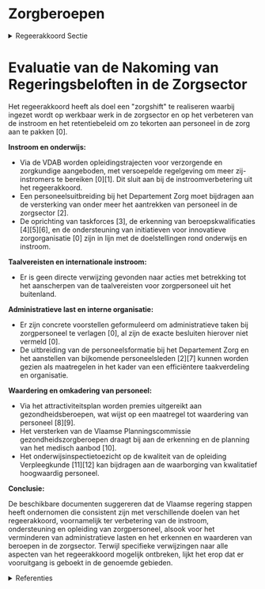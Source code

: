 # Zorgberoepen

<details>
        <summary>Regeerakkoord Sectie </summary>
        <p>1.2.3.5 Zorgberoepen De Vlaamse regering wil werk maken van een zorgshift. We blijven daarvoor inzetten op werkbaar werk in de zorgsector. Samen met de beleidsdomeinen Werk en Onderwijs voeren een geïntegreerde aanpak om de instroom binnen de zorgsector te ver groten en het retentiebeleid te verbeteren om aan de nijpende vraag naar personeel tegemoet te komen. Het indammen van uitstroom is immers even essentieel als het versterken van de (zij)instroom. We maken – samen met het beleidsdomein Werk - prioritair werk van een gedetailleerd en betrouwbaar kadaster van de gezond-heidszorgberoepen, waarbij we ook moni-toren naar instroom en uitstroom. De instroom van zorgpersoneel kan ook uit het buitenland komen, maar in het kader van de patiëntveiligheid leggen we taalvereisten op. Daarbij is de kennis van het Nederlands een vereiste om zorg behoevenden in de eigen taal te helpen. Goede zorg begint namelijk met een goede communicatie tussen zorg-verstrekker en patiënt, cliënt, oudere en zijn/haar omgeving. Sociale ondernemers moeten op vlak van waardering en omkadering van personeel meer mogelijkheden krijgen zodat ze geactiveerd en gefaciliteerd worden om werken in de zorg aantrekkelijker te kunnen maken, vb. via innovatieve arbeidsorgani-satie. We ondersteunen initiatieven met betrekking tot innovatieve zorgorganisatie die aantoonbaar de werkdruk verlichten. We voorzien een grondige verlaging van administratieve taken bij het zorgperso-neel. De verzelfstandigde agentschappen en het departement formuleren halfjaarlijks concrete voorstellen om administratieve verplichtingen af te schaffen, te vereenvou-digen of te integreren. Er is ook nood aan doorgedreven taakuitzuivering tussen de zorgberoepen onderling. We behouden de leerladder in de zorg zoals die nu bestaat, met een volwaardig eigen profiel en takenpakket voor de HBO5- verpleegkunde opgemaakt met vertegen-woordigers van HBO5-verpleegkundigen en de sector. We ijveren er voor dat dit eigen profiel verankerd wordt in de federale wet op de gezondheidsberoepen en geven dit eigen profiel vorm in een gemengde commissie Vlaams (onderwijs/welzijn) en federaal (volksgezondheid). We maken de onderwijs-inspectie verantwoordelijk voor het toezicht op de kwaliteit van de opleiding.. </p>
        </details> 

# Evaluatie van de Nakoming van Regeringsbeloften in de Zorgsector

Het regeerakkoord heeft als doel een "zorgshift" te realiseren waarbij ingezet wordt op werkbaar werk in de zorgsector en op het verbeteren van de instroom en het retentiebeleid om zo tekorten aan personeel in de zorg aan te pakken \[0\].

**Instroom en onderwijs:**

- Via de VDAB worden opleidingstrajecten voor verzorgende en zorgkundige aangeboden, met versoepelde regelgeving om meer zij-instromers te bereiken \[0\]\[1\]. Dit sluit aan bij de instroomverbetering uit het regeerakkoord.
- Een personeelsuitbreiding bij het Departement Zorg moet bijdragen aan de versterking van onder meer het aantrekken van personeel in de zorgsector \[2\].
- De oprichting van taskforces \[3\], de erkenning van beroepskwalificaties \[4\]\[5\]\[6\], en de ondersteuning van initiatieven voor innovatieve zorgorganisatie \[0\] zijn in lijn met de doelstellingen rond onderwijs en instroom.

**Taalvereisten en internationale instroom:**

- Er is geen directe verwijzing gevonden naar acties met betrekking tot het aanscherpen van de taalvereisten voor zorgpersoneel uit het buitenland.

**Administratieve last en interne organisatie:**

- Er zijn concrete voorstellen geformuleerd om administratieve taken bij zorgpersoneel te verlagen \[0\], al zijn de exacte besluiten hierover niet vermeld \[0\].
- De uitbreiding van de personeelsformatie bij het Departement Zorg en het aanstellen van bijkomende personeelsleden \[2\]\[7\] kunnen worden gezien als maatregelen in het kader van een efficiëntere taakverdeling en organisatie.

**Waardering en omkadering van personeel:**

- Via het attractiviteitsplan worden premies uitgereikt aan gezondheidsberoepen, wat wijst op een maatregel tot waardering van personeel \[8\]\[9\].
- Het versterken van de Vlaamse Planningscommissie gezondheidszorgberoepen draagt bij aan de erkenning en de planning van het medisch aanbod \[10\].
- Het onderwijsinspectietoezicht op de kwaliteit van de opleiding Verpleegkunde \[11\]\[12\] kan bijdragen aan de waarborging van kwalitatief hoogwaardig personeel.

**Conclusie:**

De beschikbare documenten suggereren dat de Vlaamse regering stappen heeft ondernomen die consistent zijn met verschillende doelen van het regeerakkoord, voornamelijk ter verbetering van de instroom, ondersteuning en opleiding van zorgpersoneel, alsook voor het verminderen van administratieve lasten en het erkennen en waarderen van beroepen in de zorgsector. Terwijl specifieke verwijzingen naar alle aspecten van het regeerakkoord mogelijk ontbreken, lijkt het erop dat er vooruitgang is geboekt in de genoemde gebieden.

<details>
        <summary> Referenties</summary>
        **[\[0\]](https://beslissingenvlaamseregering.vlaanderen.be/?search=VDAB-opleiding%20verzorgende%20en%20zorgkundige%3A%20financiering&dateOption=select&startDate=2020-11-20T09%3A00%3A00Z&endDate=2020-11-20T09%3A00%3A00Z)** : **(2020-11-20)** VDAB-opleiding verzorgende en zorgkundige: financiering 

**[\[1\]](https://beslissingenvlaamseregering.vlaanderen.be/?search=Nieuw%20financieel%20kader%20VDAB-opleiding%20verzorgende%20en%20zorgkundige&dateOption=select&startDate=2021-03-26T09%3A00%3A00Z&endDate=2021-03-26T09%3A00%3A00Z)** : **(2021-03-26)** Nieuw financieel kader VDAB-opleiding verzorgende en zorgkundige 

**[\[2\]](https://beslissingenvlaamseregering.vlaanderen.be/?search=Personeelsuitbreiding%20met%2028%20VTE%20bij%20het%20Departement%20Zorg%20met%20het%20oog%20op%20een%20effici%C3%ABnte%20en%20kwalitatieve%20uitvoering%20van%20bijkomende%20opdrachten&dateOption=select&startDate=2023-12-22T09%3A00%3A00Z&endDate=2023-12-22T09%3A00%3A00Z)** : **(2023-12-22)** Personeelsuitbreiding met 28 VTE bij het Departement Zorg met het oog op een efficiënte en kwalitatieve uitvoering van bijkomende opdrachten 

**[\[3\]](https://beslissingenvlaamseregering.vlaanderen.be/?search=Oprichting%20taskforce%20gericht%20op%20versterking%20kwaliteit%20opleiding%20Zorgkundige&dateOption=select&startDate=2021-01-08T09%3A00%3A00Z&endDate=2021-01-08T09%3A00%3A00Z)** : **(2021-01-08)** Oprichting taskforce gericht op versterking kwaliteit opleiding Zorgkundige 

**[\[4\]](https://beslissingenvlaamseregering.vlaanderen.be/?search=Erkenning%208%20beroepskwalificaties&dateOption=select&startDate=2020-09-18T08%3A00%3A00Z&endDate=2020-09-18T08%3A00%3A00Z)** : **(2020-09-18)** Erkenning 8 beroepskwalificaties 

**[\[5\]](https://beslissingenvlaamseregering.vlaanderen.be/?search=Erkenning%20beroepskwalificatie%20Verzorgende&dateOption=select&startDate=2020-02-07T09%3A00%3A00Z&endDate=2020-02-07T09%3A00%3A00Z)** : **(2020-02-07)** Erkenning beroepskwalificatie Verzorgende 

**[\[6\]](https://beslissingenvlaamseregering.vlaanderen.be/?search=Functiemodel%20zorg%20en%20verpleegkunde&dateOption=select&startDate=2021-07-02T08%3A00%3A00Z&endDate=2021-07-02T08%3A00%3A00Z)** : **(2021-07-02)** Functiemodel zorg en verpleegkunde 

**[\[7\]](https://beslissingenvlaamseregering.vlaanderen.be/?search=Versterking%20dienstverlening%20beleidsdomein%20Onderwijs%20en%20Vorming%3A%20personeelsuitbreiding%20met%2012%20koppen&dateOption=select&startDate=2023-12-22T09%3A00%3A00Z&endDate=2023-12-22T09%3A00%3A00Z)** : **(2023-12-22)** Versterking dienstverlening beleidsdomein Onderwijs en Vorming: personeelsuitbreiding met 12 koppen 

**[\[8\]](https://beslissingenvlaamseregering.vlaanderen.be/?search=Uitvoering%20attractiviteitsplan%20gezondheidsberoepen%3A%20premies%20titels%20en%20bijzondere%20beroepsbekwaamheden&dateOption=select&startDate=2021-12-10T09%3A00%3A00Z&endDate=2021-12-10T09%3A00%3A00Z)** : **(2021-12-10)** Uitvoering attractiviteitsplan gezondheidsberoepen: premies titels en bijzondere beroepsbekwaamheden 

**[\[9\]](https://beslissingenvlaamseregering.vlaanderen.be/?search=Uitvoering%20attractiviteitsplan%20gezondheidsberoepen%3A%20premies%20titels%20en%20bijzondere%20beroepsbekwaamheden&dateOption=select&startDate=2021-10-15T08%3A00%3A00Z&endDate=2021-10-15T08%3A00%3A00Z)** : **(2021-10-15)** Uitvoering attractiviteitsplan gezondheidsberoepen: premies titels en bijzondere beroepsbekwaamheden 

**[\[10\]](https://beslissingenvlaamseregering.vlaanderen.be/?search=Oprichting%2C%20werking%2C%20samenstelling%20en%20organisatie%20van%20de%20Vlaamse%20Planningscommissie%20gezondheidszorgberoepen&dateOption=select&startDate=2020-10-30T09%3A00%3A00Z&endDate=2020-10-30T09%3A00%3A00Z)** : **(2020-10-30)** Oprichting, werking, samenstelling en organisatie van de Vlaamse Planningscommissie gezondheidszorgberoepen 

**[\[11\]](https://beslissingenvlaamseregering.vlaanderen.be/?search=Beoordelingskader%20opleiding%20Verpleegkunde%20hoger%20beroepsonderwijs%20%28hbo5%29&dateOption=select&startDate=2021-07-02T08%3A00%3A00Z&endDate=2021-07-02T08%3A00%3A00Z)** : **(2021-07-02)** Beoordelingskader opleiding Verpleegkunde hoger beroepsonderwijs (hbo5) 

**[\[12\]](https://beslissingenvlaamseregering.vlaanderen.be/?search=Beoordelingskader%20opleiding%20Verpleegkunde%20hoger%20beroepsonderwijs%20%28hbo5%29&dateOption=select&startDate=2021-09-10T08%3A00%3A00Z&endDate=2021-09-10T08%3A00%3A00Z)** : **(2021-09-10)** Beoordelingskader opleiding Verpleegkunde hoger beroepsonderwijs (hbo5) 
        </details> 

